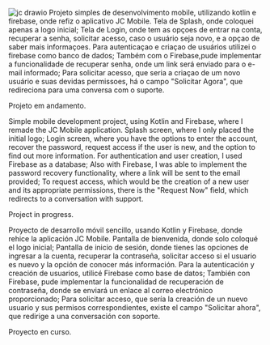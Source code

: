 ![jc drawio](https://github.com/mikaelznx/JC-Mobile/assets/99798475/db3a2c73-6674-479d-89c4-aab1cb541dab)
Projeto simples de desenvolvimento mobile, utilizando kotlin e firebase, onde refiz o aplicativo JC Mobile. 
Tela de Splash, onde coloquei apenas a logo inicial; 
Tela de Login, onde tem as opçoes de entrar na conta, recuperar a senha, solicitar acesso, caso o usuário seja novo, e a opçao de saber mais informaçoes. 
Para autenticaçao e criaçao de usuários utilizei o firebase como banco de dados; 
Também com o Firebase,pude implementar a funcionalidade de recuperar senha, onde um link será enviado para o e-mail informado; 
Para solicitar acesso, que seria a criaçao de um novo usuário e suas devidas permissoes, há o campo "Solicitar Agora", que redireciona para uma conversa com o suporte.

Projeto em andamento.

Simple mobile development project, using Kotlin and Firebase, where I remade the JC Mobile application. 
Splash screen, where I only placed the initial logo; 
Login screen, where you have the options to enter the account, recover the password, request access if the user is new, and the option to find out more information. 
For authentication and user creation, I used Firebase as a database; 
Also with Firebase, I was able to implement the password recovery functionality, where a link will be sent to the email provided; 
To request access, which would be the creation of a new user and its appropriate permissions, there is the "Request Now" field, which redirects to a conversation with support.

Project in progress.

Proyecto de desarrollo móvil sencillo, usando Kotlin y Firebase, donde rehice la aplicación JC Mobile. 
Pantalla de bienvenida, donde solo coloqué el logo inicial; 
Pantalla de inicio de sesión, donde tienes las opciones de ingresar a la cuenta, recuperar la contraseña, solicitar acceso si el usuario es nuevo y la opción de conocer más información. 
Para la autenticación y creación de usuarios, utilicé Firebase como base de datos; 
También con Firebase, pude implementar la funcionalidad de recuperación de contraseña, donde se enviará un enlace al correo electrónico proporcionado;
Para solicitar acceso, que sería la creación de un nuevo usuario y sus permisos correspondientes, existe el campo "Solicitar ahora", que redirige a una conversación con soporte.

Proyecto en curso.

